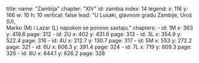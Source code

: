 title: 
    name: "Zambija"
    chapter: "XIV"
id: zambia
index: 14
legend:
    x: 116
    y: 166
    w: 10 
    h: 10
vertical: false
lead: "U Lusaki, glavnom gradu Zambije, Uroš (U),<br>Marko (M) i Lazar (L) napokon se ponovo sastaju."
chapters: 
    - id: 1M
      x: 363
      y: 419.6
      page: 312
    - id: 2U
      x: 402
      y: 431.6
      page: 313
    - id: 3L
      x: 354.9
      y: 522.4
      page: 316
    - id: 4U
      x: 212.7
      y: 130.7
      page: 317 
    - id: 5M
      x: 553
      y: 272.2
      page: 321
    - id: 6U
      x: 606.3
      y: 391.4
      page: 324
    - id: 7L
      x: 719
      y: 609.3
      page: 326 
    - id: 8U
      x: 844.1
      y: 626.2
      page: 328